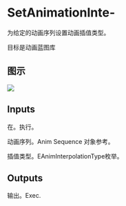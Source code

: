 # SetAnimationInte-

为给定的动画序列设置动画插值类型。

目标是动画蓝图库

## 图示

![]($-20221218-17520562.png)

## Inputs

在。执行。

动画序列。Anim Sequence 对象参考。

插值类型。EAnimInterpolationType枚举。 

## Outputs

输出。Exec.
